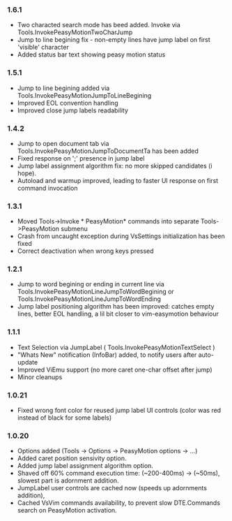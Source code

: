 ### 1.6.1
- Two characted search mode has beed added. Invoke via Tools.InvokePeasyMotionTwoCharJump
- Jump to line begining fix - non-empty lines have jump label on first 'visible' character
- Added status bar text showing peasy motion status

### 1.5.1
- Jump to line begining added via Tools.InvokePeasyMotionJumpToLineBegining
- Improved EOL convention handling
- Improved close jump labels readability

### 1.4.2
- Jump to open document tab via Tools.InvokePeasyMotionJumpToDocumentTa has been added
- Fixed response on ';' presence in jump label
- Jump label assignment algorithm fix: no more skipped candidates (i hope).
- Autoload and warmup improved, leading to faster UI response on first command invocation

### 1.3.1
- Moved Tools->Invoke * PeasyMotion*  commands into separate Tools->PeasyMotion submenu
- Crash from uncaught exception during VsSettings initialization has been fixed
- Correct deactivation when wrong keys pressed

### 1.2.1
- Jump to word begining or ending in current line via Tools.InvokePeasyMotionLineJumpToWordBegining or Tools.InvokePeasyMotionLineJumpToWordEnding
- Jump label positioning algorithm has been improved: catches empty lines, better EOL handling, a lil bit closer to vim-easymotion behaviour

### 1.1.1
- Text Selection via JumpLabel ( Tools.InvokePeasyMotionTextSelect )
- "Whats New" notification (InfoBar) added, to notify users after auto-update
- Improved ViEmu support (no more caret one-char offset after jump)
- Minor cleanups

### 1.0.21
- Fixed wrong font color for reused jump label UI controls (color was red instead of black for some labels)

### 1.0.20
- Options added (Tools -> Options -> PeasyMotion options -> ...)
- Added caret position sensivity option.
- Added jump label assignment algorithm option.
- Shaved off 60% command execution time: (~200-400ms) -> (~50ms), slowest part is adornment addition.
- JumpLabel user controls are cached now (speeds up adornments addition),
- Cached VsVim commands availability, to prevent slow DTE.Commands search on PeasyMotion activation.